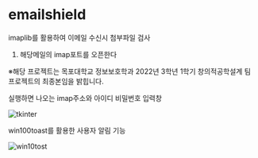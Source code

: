 # emailshield
imaplib를 활용하여 이메일 수신시 첨부파일 검사
1. 해당메일의 imap포트를 오픈한다

※해당 프로젝트는 목포대학교 정보보호학과 2022년 3학년 1학기 창의적공학설계 팀 프로젝트의 최종본임을 밝힙니다.

실행하면 나오는 imap주소와 아이디 비밀번호 입력창

![tkinter](https://user-images.githubusercontent.com/112620533/187892350-15b2cf85-dda4-4893-91dd-9da003bf7cea.png)

win100toast를 활용한 사용자 알림 기능

![win10tost](https://user-images.githubusercontent.com/112620533/187892344-b7094a54-9477-4d6b-8513-fae7d4cae3da.png)
